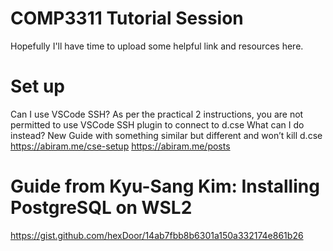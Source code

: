 # COMP3311 Tutorial Session
Hopefully I'll have time to upload some helpful link and resources here.


# Set up
Can I use VSCode SSH?
As per the practical 2 instructions, you are not permitted to use VSCode SSH plugin to connect to d.cse
What can I do instead?
New Guide with something similar but different and won’t kill d.cse
https://abiram.me/cse-setup
https://abiram.me/posts

# Guide from Kyu-Sang Kim: Installing PostgreSQL on WSL2
https://gist.github.com/hexDoor/14ab7fbb8b6301a150a332174e861b26


